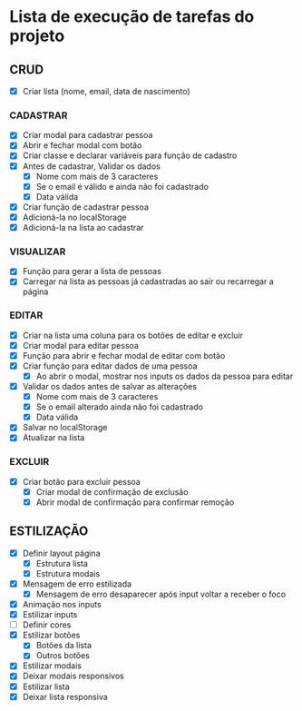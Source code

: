 # Lista de execução de tarefas do projeto

## CRUD
- [x] Criar lista (nome, email, data de nascimento)

### CADASTRAR
- [x] Criar modal para cadastrar pessoa
- [x] Abrir e fechar modal com botão
- [x] Criar classe e declarar variáveis para função de cadastro
- [x] Antes de cadastrar, Validar os dados
    - [x] Nome com mais de 3 caracteres
    - [x] Se o email é válido e ainda não foi cadastrado
    - [x] Data válida
- [x] Criar função de cadastrar pessoa
- [x] Adicioná-la no localStorage
- [x] Adicioná-la na lista ao cadastrar

### VISUALIZAR
- [x] Função para gerar a lista de pessoas
- [x] Carregar na lista as pessoas já cadastradas ao sair ou recarregar a página

### EDITAR
- [x] Criar na lista uma coluna para os botões de editar e excluir
- [x] Criar modal para editar pessoa
- [x] Função para abrir e fechar modal de editar com botão
- [x] Criar função para editar dados de uma pessoa
    - [x] Ao abrir o modal, mostrar nos inputs os dados da pessoa para editar
- [x] Validar os dados antes de salvar as alterações
    - [x] Nome com mais de 3 caracteres
    - [x] Se o email alterado ainda não foi cadastrado
    - [x] Data válida
- [x] Salvar no localStorage
- [x] Atualizar na lista

### EXCLUIR
- [x] Criar botão para excluir pessoa
    - [x] Criar modal de confirmação de exclusão
    - [x] Abrir modal de confirmação para confirmar remoção

## ESTILIZAÇÃO
- [x] Definir layout página
    - [x] Estrutura lista
    - [x] Estrutura modais
- [x] Mensagem de erro estilizada
    - [x] Mensagem de erro desaparecer após input voltar a receber o foco
- [x] Animação nos inputs
- [x] Estilizar inputs
- [ ] Definir cores
- [x] Estilizar botões
    - [x] Botões da lista
    - [x] Outros botões
- [x] Estilizar modais
- [x] Deixar modais responsivos
- [x] Estilizar lista
- [x] Deixar lista responsiva
